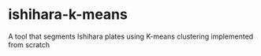 # ishihara-k-means
A tool that segments Ishihara plates using K-means clustering implemented from scratch
